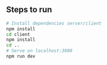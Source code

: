## Steps to run

```bash
# Install dependencies server/client
npm install
cd client
npm install
cd ..
# Serve on localhost:3000
npm run dev
```

